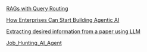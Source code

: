 [RAGs with Query Routing](https://towardsdatascience.com/rags-with-query-routing-5552e4e41c54)

[How Enterprises Can Start Building Agentic AI](https://cohere.com/blog/how-enterprises-can-start-building-agentic-ai)

[Extracting desired information from a paper using LLM](https://qiita.com/dija/items/b67352a17cbf0f333573)

[Job_Hunting_AI_Agent](https://github.com/aklatcyber/Job_Hunting_AI_Agent/tree/staging)


